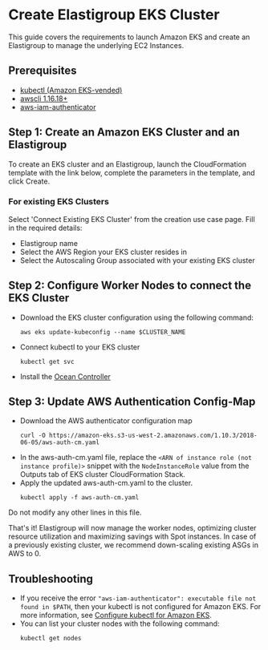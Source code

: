 # Create Elastigroup EKS Cluster

This guide covers the requirements to launch Amazon EKS and create an Elastigroup to manage the underlying EC2 Instances.

## Prerequisites

- [kubectl (Amazon EKS-vended)](https://docs.aws.amazon.com/eks/latest/userguide/install-kubectl.html)
- [awscli 1.16.18+](https://docs.aws.amazon.com/cli/latest/userguide/installing.html)
- [aws-iam-authenticator](https://docs.aws.amazon.com/eks/latest/userguide/configure-kubectl.html)

## Step 1: Create an Amazon EKS Cluster and an Elastigroup

To create an EKS cluster and an Elastigroup, launch the CloudFormation template with the link below, complete the parameters in the template, and click Create.

### For existing EKS Clusters

Select 'Connect Existing EKS Cluster' from the creation use case page. Fill in the required details:

- Elastigroup name
- Select the AWS Region your EKS cluster resides in
- Select the Autoscaling Group associated with your existing EKS cluster

## Step 2: Configure Worker Nodes to connect the EKS Cluster

- Download the EKS cluster configuration using the following command:
  ```
  aws eks update-kubeconfig --name $CLUSTER_NAME
  ```
- Connect kubectl to your EKS cluster
  ```
  kubectl get svc
  ```
- Install the [Ocean Controller](ocean/tutorials/spot-kubernetes-controller/)

## Step 3: Update AWS Authentication Config-Map

- Download the AWS authenticator configuration map
  ```
  curl -O https://amazon-eks.s3-us-west-2.amazonaws.com/1.10.3/2018-06-05/aws-auth-cm.yaml
  ```
- In the aws-auth-cm.yaml file, replace the `<ARN of instance role (not instance profile)>` snippet with the `NodeInstanceRole` value from the Outputs tab of EKS cluster CloudFormation Stack.
- Apply the updated aws-auth-cm.yaml to the cluster.
  ```
  kubectl apply -f aws-auth-cm.yaml
  ```

Do not modify any other lines in this file.

That's it! Elastigroup will now manage the worker nodes, optimizing cluster resource utilization and maximizing savings with Spot instances.
In case of a previously existing cluster, we recommend down-scaling existing ASGs in AWS to 0.

## Troubleshooting

- If you receive the error `"aws-iam-authenticator": executable file not found in $PATH`, then your kubectl is not configured for Amazon EKS. For more information, see [Configure kubectl for Amazon EKS](https://docs.aws.amazon.com/eks/latest/userguide/configure-kubectl.html).
- You can list your cluster nodes with the following command:
  ```
  kubectl get nodes
  ```
